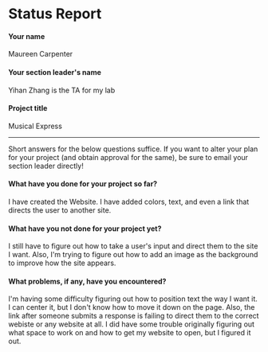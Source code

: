 # Status Report

#### Your name

Maureen Carpenter

#### Your section leader's name

Yihan Zhang is the TA for my lab

#### Project title

Musical Express

***

Short answers for the below questions suffice. If you want to alter your plan for your project (and obtain approval for the same), be sure to email your section leader directly!

#### What have you done for your project so far?

I have created the Website. I have added colors, text, and even a link that directs the user to another site. 

#### What have you not done for your project yet?

I still have to figure out how to take a user's input and direct them to the site I want. Also, I'm trying to figure out how to add an image as the background to improve how the site appears. 

#### What problems, if any, have you encountered?

I'm having some difficulty figuring out how to position text the way I want it. I can center it, but I don't know how to move it down on the page. Also, the link after someone submits a response is failing to direct them to the correct webiste or any website at all. I did have some trouble originally figuring out what space to work on and how to get my website to open, but I figured it out. 

